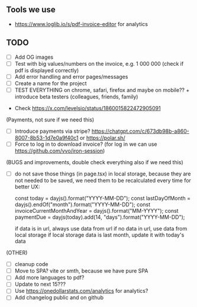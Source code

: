 ## Tools we use

- https://www.loglib.io/s/pdf-invoice-editor for analytics

## TODO

- [ ] Add OG images
- [ ] Test with big values/numbers on the invoice, e.g. 1 000 000 (check if pdf is displayed correctly)
- [ ] Add error handling and error pages/messages
- [ ] Create a name for the project
- [ ] TEST EVERYTHING on chrome, safari, firefox and maybe on mobile?? + introduce beta testers (colleagues, friends, family)
- Check https://x.com/levelsio/status/1860015822472905091

(Payments, not sure if we need this)

- [ ] Introduce payments via stripe? https://chatgpt.com/c/673db98b-a860-8007-8b53-1d7e0a9f40c1 or https://polar.sh/
- [ ] Force to log in to download invoice? (for log in we can use https://github.com/vvo/iron-session)

(BUGS and improvements, double check everything also if we need this)

- [ ] do not save those things (in page.tsx) in local storage, because they are not needed to be saved, we need them to be recalculated every time for better UX:

  const today = dayjs().format("YYYY-MM-DD");
  const lastDayOfMonth = dayjs().endOf("month").format("YYYY-MM-DD");
  const invoiceCurrentMonthAndYear = dayjs().format("MM-YYYY");
  const paymentDue = dayjs(today).add(14, "days").format("YYYY-MM-DD");

  if data is in url, always use data from url
  if no data in url, use data from local storage
  if local storage data is last month, update it with today's data

(OTHER)

- [ ] cleanup code
- [ ] Move to SPA? vite or smth, because we have pure SPA
- [ ] Add more languages to pdf?
- [ ] Update to next 15???
- [ ] Use https://onedollarstats.com/analytics for analytics?
- [ ] Add changelog public and on github

